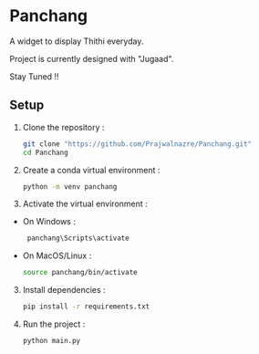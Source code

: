 # Panchang

A widget to display Thithi everyday. 

Project is currently designed with "Jugaad".

Stay Tuned !!

## Setup

1. Clone the repository :
   ```bash
   git clone "https://github.com/Prajwalnazre/Panchang.git"
   cd Panchang

2. Create a conda virtual environment :
   ```bash
   python -m venv panchang

3. Activate the virtual environment :

- On Windows :
  ```bash
   panchang\Scripts\activate
- On MacOS/Linux :

  ```bash
  source panchang/bin/activate 

3. Install dependencies :

   ```bash
   pip install -r requirements.txt

4. Run the project :

   ```bash
   python main.py
